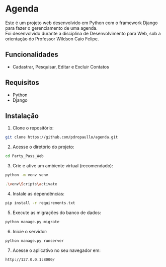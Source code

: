 # Agenda

Este é um projeto web desenvolvido em Python com o framework Django para fazer o gerenciamento de uma agenda.  
Foi desenvolvido durante a disciplina de Desenvolvimento para Web, sob a orientação do Professor Wildson Caio Felipe.   

## Funcionalidades

- Cadastrar, Pesquisar, Editar e Excluir Contatos

## Requisitos

- Python
- Django

## Instalação

1. Clone o repositório:
```bash
git clone https://github.com/pdropaullo/agenda.git
```
2. Acesse o diretório do projeto:
```bash
cd Party_Pass_Web
```
3. Crie e ative um ambiente virtual (recomendado):
```bash
python -m venv venv
```
```bash
.\venv\Scripts\activate
```
4. Instale as dependências:
```bash
pip install -r requirements.txt
```
5. Execute as migrações do banco de dados:
```bash
python manage.py migrate
```
6. Inicie o servidor:
```bash
python manage.py runserver
```
7. Acesse o aplicativo no seu navegador em:
```bash
http://127.0.0.1:8000/
```
